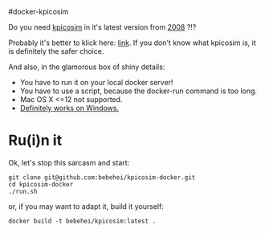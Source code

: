 #docker-kpicosim

Do you need [kpicosim](https://marksix.home.xs4all.nl/kpicosim.html) in it's latest version from [2008](https://marksix.home.xs4all.nl/downloads/ "Ok, ok. Debian's version 0.7-1 is patched last time in 2010") ?!?

Probably it's better to klick here: [link](http://giphy.com/search/cute-kitten). If you don't know what kpicosim is, it is definitely the safer choice.

And also, in the glamorous box of shiny details:

- You have to run it on your local docker server!
- You have to use a script, because the docker-run command is too long.
- Mac OS X <=12 not supported.
- [Definitely works on Windows.](http://i.giphy.com/l0HlDmU3l3cMc2rCM.gif "Nope")


# Ru(i)n it

Ok, let's stop this sarcasm and start:

    git clone git@github.com:bebehei/kpicosim-docker.git
    cd kpicosim-docker
    ./run.sh

or, if you may want to adapt it, build it yourself:

    docker build -t bebehei/kpicosim:latest .

